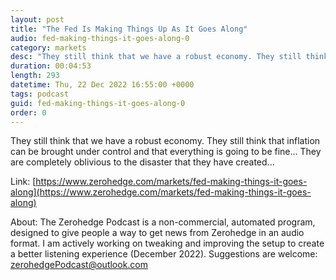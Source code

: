 ```yaml
---
layout: post
title: "The Fed Is Making Things Up As It Goes Along"
audio: fed-making-things-it-goes-along-0
category: markets
desc: "They still think that we have a robust economy. They still think that inflation can be brought under control and that everything is going to be fine... They are completely oblivious to the disaster that they have created..."
duration: 00:04:53
length: 293
datetime: Thu, 22 Dec 2022 16:55:00 +0000
tags: podcast
guid: fed-making-things-it-goes-along-0
order: 0
---
```

They still think that we have a robust economy. They still think that inflation can be brought under control and that everything is going to be fine... They are completely oblivious to the disaster that they have created...

Link: [https://www.zerohedge.com/markets/fed-making-things-it-goes-along](https://www.zerohedge.com/markets/fed-making-things-it-goes-along)

About: The Zerohedge Podcast is a non-commercial, automated program, designed to give people a way to get news from Zerohedge in an audio format.  I am actively working on tweaking and improving the setup to create a better listening experience (December 2022).  Suggestions are welcome: [zerohedgePodcast@outlook.com](mailto:zerohedgePodcast@outlook.com)